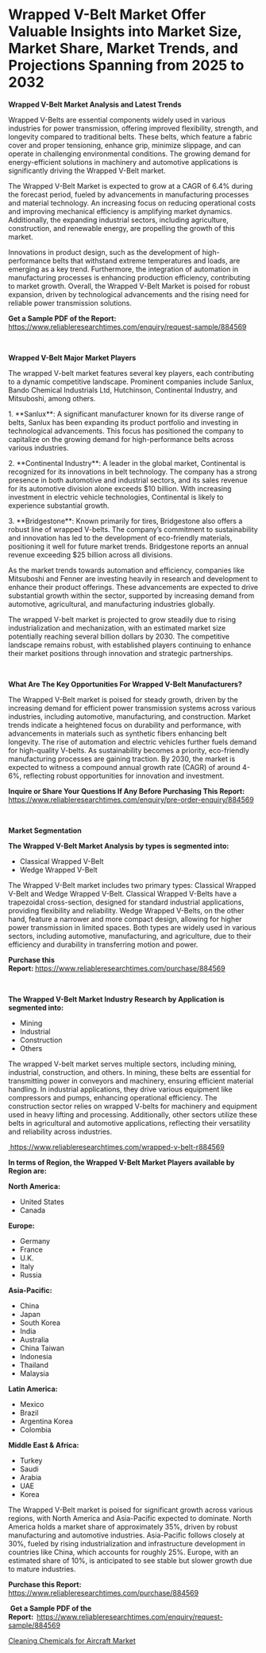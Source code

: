 <p><h1>Wrapped V-Belt Market Offer Valuable Insights into Market Size, Market Share, Market Trends, and Projections Spanning from 2025 to 2032</h1></p><p><strong>Wrapped V-Belt Market Analysis and Latest Trends</strong></p>
<p><p>Wrapped V-Belts are essential components widely used in various industries for power transmission, offering improved flexibility, strength, and longevity compared to traditional belts. These belts, which feature a fabric cover and proper tensioning, enhance grip, minimize slippage, and can operate in challenging environmental conditions. The growing demand for energy-efficient solutions in machinery and automotive applications is significantly driving the Wrapped V-Belt market.</p><p>The Wrapped V-Belt Market is expected to grow at a CAGR of 6.4% during the forecast period, fueled by advancements in manufacturing processes and material technology. An increasing focus on reducing operational costs and improving mechanical efficiency is amplifying market dynamics. Additionally, the expanding industrial sectors, including agriculture, construction, and renewable energy, are propelling the growth of this market.</p><p>Innovations in product design, such as the development of high-performance belts that withstand extreme temperatures and loads, are emerging as a key trend. Furthermore, the integration of automation in manufacturing processes is enhancing production efficiency, contributing to market growth. Overall, the Wrapped V-Belt Market is poised for robust expansion, driven by technological advancements and the rising need for reliable power transmission solutions.</p></p>
<p><strong>Get a Sample PDF of the Report:&nbsp;</strong> <a href="https://www.reliableresearchtimes.com/enquiry/request-sample/884569?utm_campaign=2035&utm_medium=2&utm_source=Github&utm_content=ia&utm_term=01022025&utm_id=wrapped-v-belt">https://www.reliableresearchtimes.com/enquiry/request-sample/884569</a></p>
<p>&nbsp;</p>
<p><strong>Wrapped V-Belt Major Market Players</strong></p>
<p><p>The wrapped V-belt market features several key players, each contributing to a dynamic competitive landscape. Prominent companies include Sanlux, Bando Chemical Industrials Ltd, Hutchinson, Continental Industry, and Mitsuboshi, among others. </p><p>1. **Sanlux**: A significant manufacturer known for its diverse range of belts, Sanlux has been expanding its product portfolio and investing in technological advancements. This focus has positioned the company to capitalize on the growing demand for high-performance belts across various industries.</p><p>2. **Continental Industry**: A leader in the global market, Continental is recognized for its innovations in belt technology. The company has a strong presence in both automotive and industrial sectors, and its sales revenue for its automotive division alone exceeds $10 billion. With increasing investment in electric vehicle technologies, Continental is likely to experience substantial growth.</p><p>3. **Bridgestone**: Known primarily for tires, Bridgestone also offers a robust line of wrapped V-belts. The company’s commitment to sustainability and innovation has led to the development of eco-friendly materials, positioning it well for future market trends. Bridgestone reports an annual revenue exceeding $25 billion across all divisions.</p><p>As the market trends towards automation and efficiency, companies like Mitsuboshi and Fenner are investing heavily in research and development to enhance their product offerings. These advancements are expected to drive substantial growth within the sector, supported by increasing demand from automotive, agricultural, and manufacturing industries globally.</p><p>The wrapped V-belt market is projected to grow steadily due to rising industrialization and mechanization, with an estimated market size potentially reaching several billion dollars by 2030. The competitive landscape remains robust, with established players continuing to enhance their market positions through innovation and strategic partnerships.</p></p>
<p>&nbsp;</p>
<p><strong>What Are The Key Opportunities For Wrapped V-Belt Manufacturers?</strong></p>
<p><p>The Wrapped V-Belt market is poised for steady growth, driven by the increasing demand for efficient power transmission systems across various industries, including automotive, manufacturing, and construction. Market trends indicate a heightened focus on durability and performance, with advancements in materials such as synthetic fibers enhancing belt longevity. The rise of automation and electric vehicles further fuels demand for high-quality V-belts. As sustainability becomes a priority, eco-friendly manufacturing processes are gaining traction. By 2030, the market is expected to witness a compound annual growth rate (CAGR) of around 4-6%, reflecting robust opportunities for innovation and investment.</p></p>
<p><strong>Inquire or Share Your Questions If Any Before Purchasing This Report:</strong> <a href="https://www.reliableresearchtimes.com/enquiry/pre-order-enquiry/884569?utm_campaign=2035&utm_medium=2&utm_source=Github&utm_content=ia&utm_term=01022025&utm_id=wrapped-v-belt">https://www.reliableresearchtimes.com/enquiry/pre-order-enquiry/884569</a></p>
<p>&nbsp;</p>
<p><strong>Market Segmentation</strong></p>
<p><strong>The Wrapped V-Belt Market Analysis by types is segmented into:</strong></p>
<p><ul><li>Classical Wrapped V-Belt</li><li>Wedge Wrapped V-Belt</li></ul></p>
<p><p>The Wrapped V-Belt market includes two primary types: Classical Wrapped V-Belt and Wedge Wrapped V-Belt. Classical Wrapped V-Belts have a trapezoidal cross-section, designed for standard industrial applications, providing flexibility and reliability. Wedge Wrapped V-Belts, on the other hand, feature a narrower and more compact design, allowing for higher power transmission in limited spaces. Both types are widely used in various sectors, including automotive, manufacturing, and agriculture, due to their efficiency and durability in transferring motion and power.</p></p>
<p><strong>Purchase this Report:&nbsp;</strong><a href="https://www.reliableresearchtimes.com/purchase/884569?utm_campaign=2035&utm_medium=2&utm_source=Github&utm_content=ia&utm_term=01022025&utm_id=wrapped-v-belt">https://www.reliableresearchtimes.com/purchase/884569</a></p>
<p>&nbsp;</p>
<p><strong>The Wrapped V-Belt Market Industry Research by Application is segmented into:</strong></p>
<p><ul><li>Mining</li><li>Industrial</li><li>Construction</li><li>Others</li></ul></p>
<p><p>The wrapped V-belt market serves multiple sectors, including mining, industrial, construction, and others. In mining, these belts are essential for transmitting power in conveyors and machinery, ensuring efficient material handling. In industrial applications, they drive various equipment like compressors and pumps, enhancing operational efficiency. The construction sector relies on wrapped V-belts for machinery and equipment used in heavy lifting and processing. Additionally, other sectors utilize these belts in agricultural and automotive applications, reflecting their versatility and reliability across industries.</p></p>
<p><a href="https://www.reliableresearchtimes.com/wrapped-v-belt-r884569?utm_campaign=2035&utm_medium=2&utm_source=Github&utm_content=ia&utm_term=01022025&utm_id=wrapped-v-belt">&nbsp;https://www.reliableresearchtimes.com/wrapped-v-belt-r884569</a></p>
<p><strong>In terms of Region, the Wrapped V-Belt Market Players available by Region are:</strong></p>
<p>
    <p> <strong> North America: </strong>
        <ul>
            <li>United States</li>
            <li>Canada</li>
        </ul>
        </p> 
    <p> <strong> Europe: </strong>
        <ul>
            <li>Germany</li>
            <li>France</li>
            <li>U.K.</li>
            <li>Italy</li>
            <li>Russia</li>
        </ul>
        </p> 
    <p> <strong> Asia-Pacific: </strong>
        <ul>
            <li>China</li>
            <li>Japan</li>
            <li>South Korea</li>
            <li>India</li>
            <li>Australia</li>
            <li>China Taiwan</li>
            <li>Indonesia</li>
            <li>Thailand</li>
            <li>Malaysia</li>
        </ul>
        </p> 
    <p> <strong> Latin America: </strong>
        <ul>
            <li>Mexico</li>
            <li>Brazil</li>
            <li>Argentina Korea</li>
            <li>Colombia</li>
        </ul>
        </p> 
    <p> <strong> Middle East & Africa: </strong>
        <ul>
            <li>Turkey</li>
            <li>Saudi</li>
            <li>Arabia</li>
            <li>UAE</li>
            <li>Korea</li>
        </ul>
    </p>
    </p>
<p><p>The Wrapped V-Belt market is poised for significant growth across various regions, with North America and Asia-Pacific expected to dominate. North America holds a market share of approximately 35%, driven by robust manufacturing and automotive industries. Asia-Pacific follows closely at 30%, fueled by rising industrialization and infrastructure development in countries like China, which accounts for roughly 25%. Europe, with an estimated share of 10%, is anticipated to see stable but slower growth due to mature industries.</p></p>
<p><strong>Purchase this Report: </strong><a href="https://www.reliableresearchtimes.com/purchase/884569?utm_campaign=2035&utm_medium=2&utm_source=Github&utm_content=ia&utm_term=01022025&utm_id=wrapped-v-belt">https://www.reliableresearchtimes.com/purchase/884569</a></p>
<p>&nbsp;<strong>Get a Sample PDF of the Report:&nbsp;&nbsp;</strong><a href="https://www.reliableresearchtimes.com/enquiry/request-sample/884569?utm_campaign=2035&utm_medium=2&utm_source=Github&utm_content=ia&utm_term=01022025&utm_id=wrapped-v-belt">https://www.reliableresearchtimes.com/enquiry/request-sample/884569</a></p>
<p><strong></strong></p>
<p><p><a href="https://github.com/GenaGaines34/Market-Research-Report-List-1/blob/main/cleaning-chemicals-for-aircraft-market.md?utm_campaign=2035&utm_medium=2&utm_source=Github&utm_content=ia&utm_term=01022025&utm_id=wrapped-v-belt">Cleaning Chemicals for Aircraft Market</a></p></p>